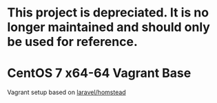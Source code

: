 # This project is depreciated. It is no longer maintained and should only be used for reference.

# CentOS 7 x64-64 Vagrant Base

Vagrant setup based on [laravel/homstead](https://github.com/laravel/homestead)
